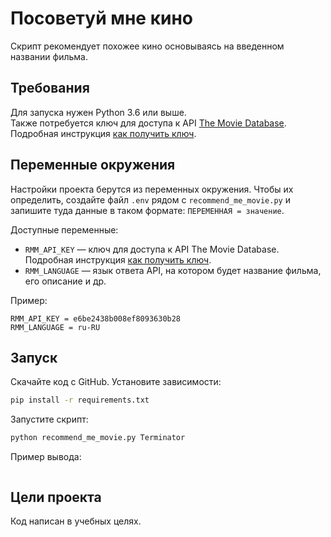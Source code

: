 # Посоветуй мне кино

Скрипт рекомендует похожее кино основываясь на введенном названии фильма.

## Требования

Для запуска нужен Python 3.6 или выше.  
Также потребуется ключ для доступа к API [The Movie Database](https://www.themoviedb.org/). Подробная инструкция [как получить ключ](https://developers.themoviedb.org/3/getting-started/introduction).

## Переменные окружения

Настройки проекта берутся из переменных окружения. Чтобы их определить, создайте файл `.env` рядом с `recommend_me_movie.py` и запишите туда данные в таком формате: `ПЕРЕМЕННАЯ = значение`.

Доступные переменные:

- `RMM_API_KEY` — ключ для доступа к API The Movie Database. Подробная инструкция [как получить ключ](https://developers.themoviedb.org/3/getting-started/introduction).
- `RMM_LANGUAGE` — язык ответа API, на котором будет название фильма, его описание и др.

Пример:

```env
RMM_API_KEY = e6be2438b008ef8093630b28
RMM_LANGUAGE = ru-RU
```

## Запуск

Скачайте код с GitHub. Установите зависимости:

```sh
pip install -r requirements.txt
```

Запустите скрипт:

```sh
python recommend_me_movie.py Terminator
```

Пример вывода:
```sh

```

## Цели проекта

Код написан в учебных целях.